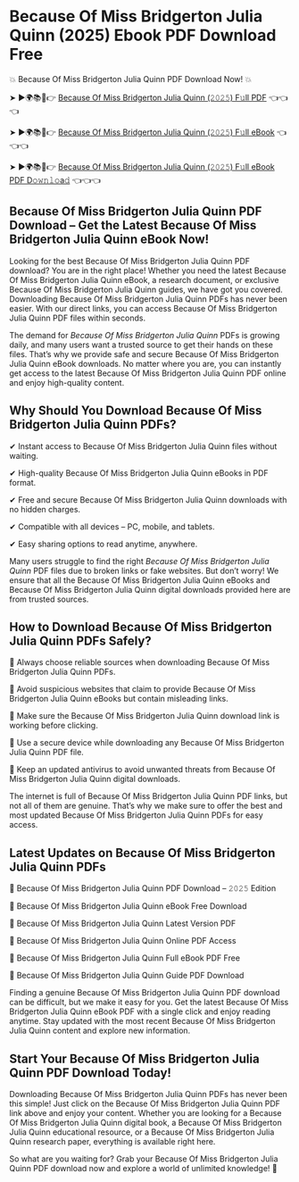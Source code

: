 # Because Of Miss Bridgerton Julia Quinn (2025) Ebook PDF Download Free

💥 Because Of Miss Bridgerton Julia Quinn PDF Download Now! 💥

➤ ►🌍📚📱👉 [Because Of Miss Bridgerton Julia Quinn (𝟸𝟶𝟸𝟻) F𝚞ll PDF](https://getpdf.xyz/because-of-miss-bridgerton-julia-quinn) 👈👈👈


➤ ►🌍📚📱👉 [Because Of Miss Bridgerton Julia Quinn (𝟸𝟶𝟸𝟻) F𝚞ll eBook](https://getpdf.xyz/because-of-miss-bridgerton-julia-quinn) 👈👈👈


➤ ►🌍📚📱👉 [Because Of Miss Bridgerton Julia Quinn (𝟸𝟶𝟸𝟻) F𝚞ll eBook PDF D𝚘𝚠𝚗𝚕𝚘a𝚍](https://getpdf.xyz/because-of-miss-bridgerton-julia-quinn) 👈👈👈


## Because Of Miss Bridgerton Julia Quinn PDF Download – Get the Latest Because Of Miss Bridgerton Julia Quinn eBook Now!

Looking for the best Because Of Miss Bridgerton Julia Quinn PDF download? You are in the right place! Whether you need the latest Because Of Miss Bridgerton Julia Quinn eBook, a research document, or exclusive Because Of Miss Bridgerton Julia Quinn guides, we have got you covered. Downloading Because Of Miss Bridgerton Julia Quinn PDFs has never been easier. With our direct links, you can access Because Of Miss Bridgerton Julia Quinn PDF files within seconds.

The demand for *Because Of Miss Bridgerton Julia Quinn* PDFs is growing daily, and many users want a trusted source to get their hands on these files. That’s why we provide safe and secure Because Of Miss Bridgerton Julia Quinn eBook downloads. No matter where you are, you can instantly get access to the latest Because Of Miss Bridgerton Julia Quinn PDF online and enjoy high-quality content.

## Why Should You Download Because Of Miss Bridgerton Julia Quinn PDFs?

✔ Instant access to Because Of Miss Bridgerton Julia Quinn files without waiting.

✔ High-quality Because Of Miss Bridgerton Julia Quinn eBooks in PDF format.

✔ Free and secure Because Of Miss Bridgerton Julia Quinn downloads with no hidden charges.

✔ Compatible with all devices – PC, mobile, and tablets.

✔ Easy sharing options to read anytime, anywhere.

Many users struggle to find the right *Because Of Miss Bridgerton Julia Quinn* PDF files due to broken links or fake websites. But don’t worry! We ensure that all the Because Of Miss Bridgerton Julia Quinn eBooks and Because Of Miss Bridgerton Julia Quinn digital downloads provided here are from trusted sources.

## How to Download Because Of Miss Bridgerton Julia Quinn PDFs Safely?

📌 Always choose reliable sources when downloading Because Of Miss Bridgerton Julia Quinn PDFs.

📌 Avoid suspicious websites that claim to provide Because Of Miss Bridgerton Julia Quinn eBooks but contain misleading links.

📌 Make sure the Because Of Miss Bridgerton Julia Quinn download link is working before clicking.

📌 Use a secure device while downloading any Because Of Miss Bridgerton Julia Quinn PDF file.

📌 Keep an updated antivirus to avoid unwanted threats from Because Of Miss Bridgerton Julia Quinn digital downloads.

The internet is full of Because Of Miss Bridgerton Julia Quinn PDF links, but not all of them are genuine. That’s why we make sure to offer the best and most updated Because Of Miss Bridgerton Julia Quinn PDFs for easy access.

## Latest Updates on Because Of Miss Bridgerton Julia Quinn PDFs

🔹 Because Of Miss Bridgerton Julia Quinn PDF Download – 𝟸𝟶𝟸𝟻 Edition

🔹 Because Of Miss Bridgerton Julia Quinn eBook Free Download

🔹 Because Of Miss Bridgerton Julia Quinn Latest Version PDF

🔹 Because Of Miss Bridgerton Julia Quinn Online PDF Access

🔹 Because Of Miss Bridgerton Julia Quinn Full eBook PDF Free

🔹 Because Of Miss Bridgerton Julia Quinn Guide PDF Download

Finding a genuine Because Of Miss Bridgerton Julia Quinn PDF download can be difficult, but we make it easy for you. Get the latest Because Of Miss Bridgerton Julia Quinn eBook PDF with a single click and enjoy reading anytime. Stay updated with the most recent Because Of Miss Bridgerton Julia Quinn content and explore new information.

## Start Your Because Of Miss Bridgerton Julia Quinn PDF Download Today!

Downloading Because Of Miss Bridgerton Julia Quinn PDFs has never been this simple! Just click on the Because Of Miss Bridgerton Julia Quinn PDF link above and enjoy your content. Whether you are looking for a Because Of Miss Bridgerton Julia Quinn digital book, a Because Of Miss Bridgerton Julia Quinn educational resource, or a Because Of Miss Bridgerton Julia Quinn research paper, everything is available right here.

So what are you waiting for? Grab your Because Of Miss Bridgerton Julia Quinn PDF download now and explore a world of unlimited knowledge! 🚀